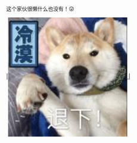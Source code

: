 这个家伙很懒什么也没有！😜


|<a href="https://quantumult.app/x/open-app/ui?module=gallery&type=icon&action=add&content=%5B%0A%20%20%20%20%22https%3A%2F%2Fgithub.com%2FKoolson%2FQure%2Fraw%2Fmaster%2FOther%2FQureLight-All.json%22%0A%5D"><img src="https://github.com/Arikawas/Arikawas/blob/main/png/1.jpeg" width="320" height="320" align="center"> |
